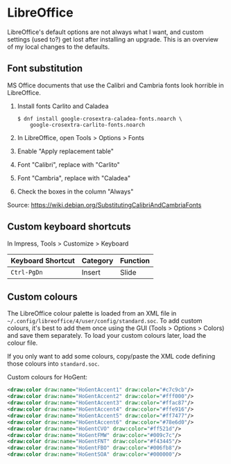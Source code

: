 # LibreOffice

LibreOffice's default options are not always what I want, and custom settings (used to?) get lost after installing an upgrade. This is an overview of my local changes to the defaults.

## Font substitution

MS Office documents that use the Calibri and Cambria fonts look horrible in LibreOffice.

1. Install fonts Carlito and Caladea

    ```ShellSession
    $ dnf install google-crosextra-caladea-fonts.noarch \
        google-crosextra-carlito-fonts.noarch
    ```

2. In LibreOffice, open Tools > Options > Fonts
3. Enable "Apply replacement table"
4. Font "Calibri", replace with "Carlito"
5. Font "Cambria", replace with "Caladea"
6. Check the boxes in the column "Always"

Source: <https://wiki.debian.org/SubstitutingCalibriAndCambriaFonts>

## Custom keyboard shortcuts

In Impress, Tools > Customize > Keyboard

| Keyboard Shortcut | Category | Function |
| :---              | :---     | :---     |
| `Ctrl-PgDn`       | Insert   | Slide    |

## Custom colours

The LibreOffice colour palette is loaded from an XML file in `~/.config/libreoffice/4/user/config/standard.soc`. To add custom colours, it's best to add them once using the GUI (Tools > Options > Colors) and save them separately. To load your custom colours later, load the colour file.

If you only want to add some colours, copy/paste the XML code defining those colours into `standard.soc`.

Custom colours for HoGent:

```XML
<draw:color draw:name="HoGentAccent1" draw:color="#c7c9cb"/>
<draw:color draw:name="HoGentAccent2" draw:color="#fff000"/>
<draw:color draw:name="HoGentAccent3" draw:color="#ffac87"/>
<draw:color draw:name="HoGentAccent4" draw:color="#ffe916"/>
<draw:color draw:name="HoGentAccent5" draw:color="#ff7477"/>
<draw:color draw:name="HoGentAccent6" draw:color="#78e6d0"/>
<draw:color draw:name="HoGentCVO" draw:color="#ff521d"/>
<draw:color draw:name="HoGentFMW" draw:color="#009c7c"/>
<draw:color draw:name="HoGentFNT" draw:color="#f43445"/>
<draw:color draw:name="HoGentFBO" draw:color="#006fb8"/>
<draw:color draw:name="HoGentSOA" draw:color="#000000"/>
```
